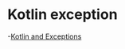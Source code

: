 # Kotlin exception 

-[Kotlin and Exceptions](https://elizarov.medium.com/kotlin-and-exceptions-8062f589d07)